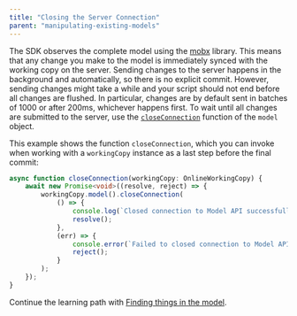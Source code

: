 ```yaml
---
title: "Closing the Server Connection"
parent: "manipulating-existing-models"
---
```


The SDK observes the complete model using the [mobx](https://github.com/mobxjs/mobx) library. This means that any change you make to the model is immediately synced with the working copy on the server. Sending changes to the server happens in the background and automatically, so there is no explicit commit. However, sending changes might take a while and your script should not end before all changes are flushed. In particular, changes are by default sent in batches of 1000 or after 200ms, whichever happens first. To wait until all changes are submitted to the server, use the [`closeConnection`](https://apidocs.mendix.com/modelsdk/latest/classes/model.html#closeconnection) function of the `model` object.

This example shows the function `closeConnection`, which you can invoke when working with a `workingCopy` instance as a last step before the final commit:

```ts
async function closeConnection(workingCopy: OnlineWorkingCopy) {
    await new Promise<void>((resolve, reject) => {
        workingCopy.model().closeConnection(
            () => {
                console.log(`Closed connection to Model API successfully.`);
                resolve();
            },
            (err) => {
                console.error(`Failed to closed connection to Model API. Error: ${err}`);
                reject();
            }
        );
    });
}
```

Continue the learning path with [Finding things in the model](finding-things-in-the-model).
